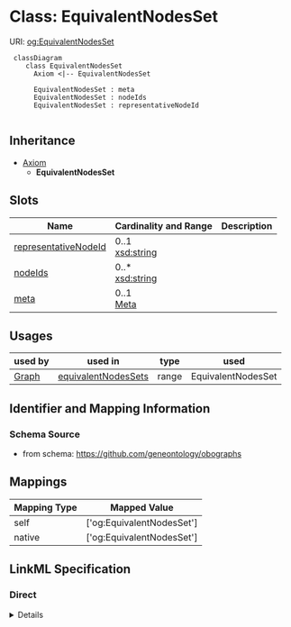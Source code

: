 # Class: EquivalentNodesSet




URI: [og:EquivalentNodesSet](https://github.com/geneontology/obographs/EquivalentNodesSet)




```{mermaid}
 classDiagram
    class EquivalentNodesSet
      Axiom <|-- EquivalentNodesSet
      
      EquivalentNodesSet : meta
      EquivalentNodesSet : nodeIds
      EquivalentNodesSet : representativeNodeId
      
```





## Inheritance
* [Axiom](Axiom.md)
    * **EquivalentNodesSet**



## Slots

| Name | Cardinality and Range  | Description  |
| ---  | ---  | --- |
| [representativeNodeId](representativeNodeId.md) | 0..1 <br/> [xsd:string](http://www.w3.org/2001/XMLSchema#string)  |   |
| [nodeIds](nodeIds.md) | 0..* <br/> [xsd:string](http://www.w3.org/2001/XMLSchema#string)  |   |
| [meta](meta.md) | 0..1 <br/> [Meta](Meta.md)  |   |


## Usages


| used by | used in | type | used |
| ---  | --- | --- | --- |
| [Graph](Graph.md) | [equivalentNodesSets](equivalentNodesSets.md) | range | EquivalentNodesSet |



## Identifier and Mapping Information







### Schema Source


* from schema: https://github.com/geneontology/obographs







## Mappings

| Mapping Type | Mapped Value |
| ---  | ---  |
| self | ['og:EquivalentNodesSet'] |
| native | ['og:EquivalentNodesSet'] |


## LinkML Specification

<!-- TODO: investigate https://stackoverflow.com/questions/37606292/how-to-create-tabbed-code-blocks-in-mkdocs-or-sphinx -->

### Direct

<details>
```yaml
name: EquivalentNodesSet
from_schema: https://github.com/geneontology/obographs
rank: 1000
is_a: Axiom
slots:
- representativeNodeId
- nodeIds

```
</details>

### Induced

<details>
```yaml
name: EquivalentNodesSet
from_schema: https://github.com/geneontology/obographs
rank: 1000
is_a: Axiom
attributes:
  representativeNodeId:
    name: representativeNodeId
    from_schema: https://github.com/geneontology/obographs
    rank: 1000
    alias: representativeNodeId
    owner: EquivalentNodesSet
    domain_of:
    - EquivalentNodesSet
    range: string
  nodeIds:
    name: nodeIds
    from_schema: https://github.com/geneontology/obographs
    rank: 1000
    multivalued: true
    alias: nodeIds
    owner: EquivalentNodesSet
    domain_of:
    - EquivalentNodesSet
    range: string
  meta:
    name: meta
    from_schema: https://github.com/geneontology/obographs
    rank: 1000
    alias: meta
    owner: EquivalentNodesSet
    domain_of:
    - GraphDocument
    - Graph
    - Node
    - PropertyValue
    - Axiom
    range: Meta

```
</details>
